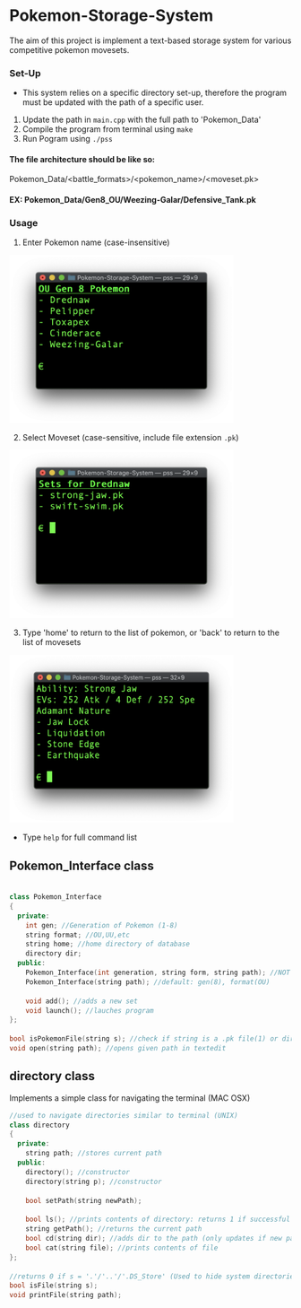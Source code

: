 # Pokemon-Storage-System
The aim of this project is implement a text-based storage system for various competitive pokemon movesets. 

### Set-Up

- This system relies on a specific directory set-up, therefore the program must be updated with the path of a specific user.
1) Update the path in `main.cpp` with the full path to 'Pokemon_Data'
2) Compile the program from terminal using `make`
3) Run Pogram using `./pss`

#### The file architecture should be like so:  
Pokemon_Data/<battle_formats>/<pokemon_name>/<moveset.pk> 
 
#### EX: Pokemon_Data/Gen8_OU/Weezing-Galar/Defensive_Tank.pk

### Usage
1) Enter Pokemon name (case-insensitive)
<img src="https://github.com/yokey21/Pokemon-Storage-System/blob/master/images/pokemon.png"  width="400" height="300" />

2) Select Moveset (case-sensitive, include file extension `.pk`)
<img src="https://github.com/yokey21/Pokemon-Storage-System/blob/master/images/sets.png"  width="400" height="300" />

3) Type 'home' to return to the list of pokemon, or 'back' to return to the list of movesets
<img src="https://github.com/yokey21/Pokemon-Storage-System/blob/master/images/set.png"  width="400" height="300" />

- Type `help` for full command list

## Pokemon_Interface class

```cpp

class Pokemon_Interface
{
  private:
    int gen; //Generation of Pokemon (1-8)
    string format; //OU,UU,etc
    string home; //home directory of database
    directory dir;
  public:
    Pokemon_Interface(int generation, string form, string path); //NOT IMPLEMENTED
    Pokemon_Interface(string path); //default: gen(8), format(OU)

    void add(); //adds a new set
    void launch(); //lauches program
};

bool isPokemonFile(string s); //check if string is a .pk file(1) or directory(0)
void open(string path); //opens given path in textedit


```

## directory class
Implements a simple class for navigating the terminal (MAC OSX)

```cpp
//used to navigate directories similar to terminal (UNIX)
class directory
{
  private:
    string path; //stores current path
  public:
    directory(); //constructor
    directory(string p); //constructor

    bool setPath(string newPath);

    bool ls(); //prints contents of directory: returns 1 if successful
    string getPath(); //returns the current path
    bool cd(string dir); //adds dir to the path (only updates if new path is valid)
    bool cat(string file); //prints contents of file
};

//returns 0 if s = '.'/'..'/'.DS_Store' (Used to hide system directories)
bool isFile(string s);
void printFile(string path);

```
